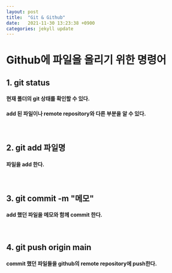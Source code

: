 ```yaml
---
layout: post
title:  "Git & Github"
date:   2021-11-30 13:23:38 +0900
categories: jekyll update
---
```

# Github에 파일을 올리기 위한 명령어
## 1. git status
#### 현재 폴더의 git 상태를 확인할 수 있다.
#### add 된 파일이나 remote repository와 다른 부분을 알 수 있다.
<br>

## 2. git add 파일명
#### 파일을 add 한다.
<br>

## 3. git commit -m "메모"
#### add 했던 파일을 메모와 함께 commit 한다.
<br>

## 4. git push origin main
#### commit 했던 파일들을 github의 remote repository에 push한다.
